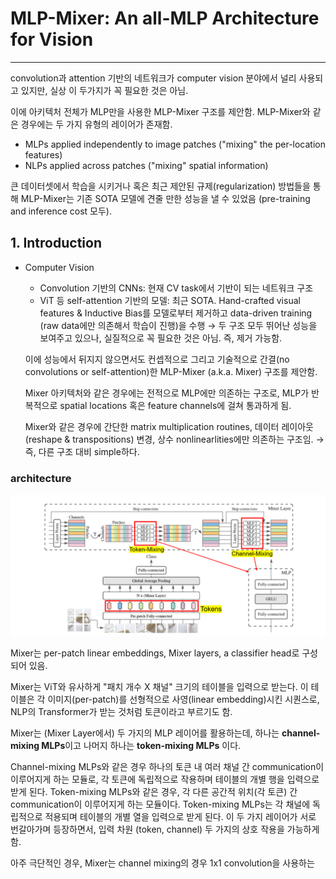 # MLP-Mixer: An all-MLP Architecture for Vision
---

convolution과 attention 기반의 네트워크가 computer vision 분야에서 널리 사용되고 있지만, 실상 이 두가지가 꼭 필요한 것은 아님.

이에 아키텍처 전체가 MLP만을 사용한 MLP-Mixer 구조를 제안함. MLP-Mixer와 같은 경우에는 두 가지 유형의 레이어가 존재함.

- MLPs applied independently to image patches ("mixing" the per-location features)
- NLPs applied across patches ("mixing" spatial information)

큰 데이터셋에서 학습을 시키거나 혹은 최근 제안된 규제(regularization) 방법들을 통해 MLP-Mixer는 기존 SOTA 모델에 견줄 만한 성능을 낼 수 있었음 (pre-training and inference cost 모두).

## 1. Introduction
- Computer Vision
  - Convolution 기반의 CNNs: 현재 CV task에서 기반이 되는 네트워크 구조
  - ViT 등 self-attention 기반의 모델: 최근 SOTA. Hand-crafted visual features & Inductive Bias를 모델로부터 제거하고 data-driven training (raw data에만 의존해서 학습이 진행)을 수행
  → 두 구조 모두 뛰어난 성능을 보여주고 있으나, 실질적으로 꼭 필요한 것은 아님. 즉, 제거 가능함.

  이에 성능에서 뒤지지 않으면서도 컨셉적으로 그리고 기술적으로 간결(no convolutions or self-attention)한 MLP-Mixer (a.k.a. Mixer) 구조를 제안함. 

  Mixer 아키텍처와 같은 경우에는 전적으로 MLP에만 의존하는 구조로, MLP가 반복적으로 spatial locations 혹은 feature channels에 걸쳐 통과하게 됨.

  Mixer와 같은 경우에 간단한 matrix multiplication routines, 데이터 레이아웃 (reshape & transpositions) 변경, 상수 nonlinearlities에만 의존하는 구조임.
  → 즉, 다른 구조 대비 simple하다.

### architecture
![macro-structure](../figures/mixer_architecture.png)

Mixer는 per-patch linear embeddings, Mixer layers, a classifier head로 구성되어 있음.

Mixer는 ViT와 유사하게 "패치 개수 X 채널" 크기의 테이블을 입력으로 받는다. 이 테이블은 각 이미지(per-patch)를 선형적으로 사영(linear embedding)시킨 시퀀스로, NLP의 Transformer가 받는 것처럼 토큰이라고 부르기도 함.

Mixer는 (Mixer Layer에서) 두 가지의 MLP 레이어를 활용하는데, 하나는 **channel-mixing MLPs**이고 나머지 하나는 **token-mixing MLPs** 이다.

Channel-mixing MLPs와 같은 경우 하나의 토큰 내 여러 채널 간 communication이 이루어지게 하는 모듈로, 각 토큰에 독립적으로 작용하며 테이블의 개별 행을 입력으로 받게 된다.
Token-mixing MLPs와 같은 경우, 각 다른 공간적 위치(각 토큰) 간 communication이 이루어지게 하는 모듈이다. Token-mixing MLPs는 각 채널에 독립적으로 적용되며 테이블의 
개별 열을 입력으로 받게 된다.
이 두 가지 레이어가 서로 번갈아가며 등장하면서, 입력 차원 (token, channel) 두 가지의 상호 작용을 가능하게 함.

아주 극단적인 경우, Mixer는 channel mixing의 경우 1x1 convolution을 사용하는


